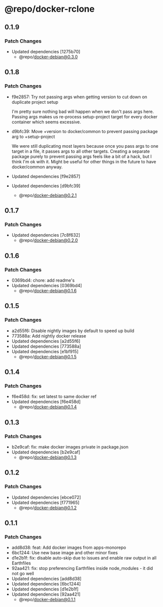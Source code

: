 # @repo/docker-rclone

## 0.1.9

### Patch Changes

- Updated dependencies [1275b70]
  - @repo/docker-debian@0.3.0

## 0.1.8

### Patch Changes

- f9e2857: Try not passing args when getting version to cut down on duplicate project setup

  I'm pretty sure nothing bad will happen when we don't pass args here. Passing args makes us re-process setup-project target for every docker container which seems excessive.

- d9bfc39: Move +version to docker/common to prevent passing package arg to +setup-project

  We were still duplicating most layers because once you pass args to one target in a file, it passes args to all other targets. Creating a separate package purely to prevent passing args feels like a bit of a hack, but I think I'm ok with it. Might be useful for other things in the future to have docker/common anyway.

- Updated dependencies [f9e2857]
- Updated dependencies [d9bfc39]
  - @repo/docker-debian@0.2.1

## 0.1.7

### Patch Changes

- Updated dependencies [7c8f632]
  - @repo/docker-debian@0.2.0

## 0.1.6

### Patch Changes

- 0369bd4: chore: add readme's
- Updated dependencies [0369bd4]
  - @repo/docker-debian@0.1.6

## 0.1.5

### Patch Changes

- a2d55f6: Disable nightly images by default to speed up build
- 773588a: Add nightly docker release
- Updated dependencies [a2d55f6]
- Updated dependencies [773588a]
- Updated dependencies [e1bf915]
  - @repo/docker-debian@0.1.5

## 0.1.4

### Patch Changes

- f6e458d: fix: set latest to same docker ref
- Updated dependencies [f6e458d]
  - @repo/docker-debian@0.1.4

## 0.1.3

### Patch Changes

- b2e9caf: fix: make docker images private in package.json
- Updated dependencies [b2e9caf]
  - @repo/docker-debian@0.1.3

## 0.1.2

### Patch Changes

- Updated dependencies [ebce072]
- Updated dependencies [f771965]
  - @repo/docker-debian@0.1.2

## 0.1.1

### Patch Changes

- add8d38: feat: Add docker images from apps-monorepo
- 6bc1244: Use new base image and other minor fixes
- d1e2b1f: fix: disable auto-skip due to issues and enable raw output in all Earthfiles
- 92aa421: fix: stop preferencing Earthfiles inside node_modules - it did not go well
- Updated dependencies [add8d38]
- Updated dependencies [6bc1244]
- Updated dependencies [d1e2b1f]
- Updated dependencies [92aa421]
  - @repo/docker-debian@0.1.1
